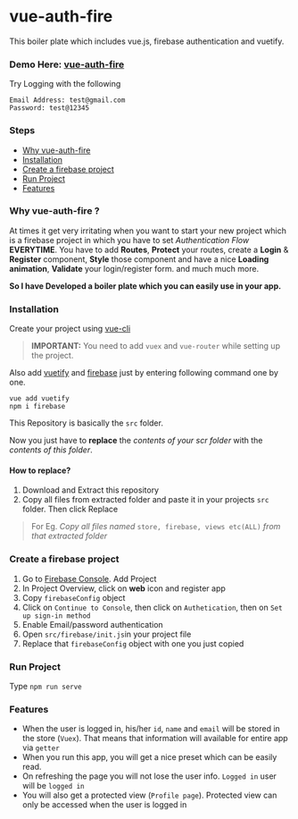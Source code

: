 # vue-auth-fire
This boiler plate which includes vue.js, firebase authentication and vuetify.
### **Demo Here:** [vue-auth-fire](https://vueauthfire.web.app/)
Try Logging with the following
```
Email Address: test@gmail.com
Password: test@12345
```

### Steps
* [Why vue-auth-fire](#vue-auth-fire)
* [Installation](#installation)
* [Create a firebase project](#create-a-firebase-project)
* [Run Project](#run-project)
* [Features](#features)

### Why vue-auth-fire ?
At times it get very irritating when you want to start your new project which is a firebase project in which you have to set *Authentication Flow* **EVERYTIME**.
You have to add **Routes**, **Protect** your routes, create a **Login** & **Register** component, **Style** those component and have a nice **Loading animation**,
**Validate** your login/register form. and much much more.

**So I have Developed a boiler plate which you can easily use in your app.**

### Installation
Create your project using [vue-cli](https://cli.vuejs.org/guide/installation.html)
> **IMPORTANT:**  You need to add `vuex` and `vue-router` while setting up the project. 

Also add [vuetify](https://vuetifyjs.com/en/getting-started/installation/#vue-cli-install) and [firebase](https://console.firebase.google.com/)
just by entering following command one by one.
```
vue add vuetify
npm i firebase
```
This Repository is basically the `src` folder. 

Now you just have to **replace** the *contents of your scr folder* with the *contents of this folder*.

#### How to replace?
1. Download and Extract this repository
2. Copy all files from extracted folder and paste it in your projects `src` folder. Then click Replace
> For Eg. *Copy all files named* `store, firebase, views etc(ALL)` *from that extracted folder*

### Create a firebase project
1. Go to [Firebase Console](https://console.firebase.google.com/). Add Project
2. In Project Overview, click on **web** icon and register app
3. Copy `firebaseConfig` object
4. Click on `Continue to Console`, then click on `Authetication`, then on `Set up sign-in method`
5. Enable Email/password authentication
6. Open `src/firebase/init.js`in your project file
7. Replace that `firebaseConfig` object with one you just copied

### Run Project
Type `npm run serve`

### Features
* When the user is logged in, his/her `id`, `name` and `email` will be stored in the store (`Vuex`). That means that information will available for entire app via `getter`
* When you run this app, you will get a nice preset which can be easily read.
* On refreshing the page you will not lose the user info. `Logged in` user will be `logged in`
* You will also get a protected view (`Profile page`). Protected view can only be accessed when the user is logged in
